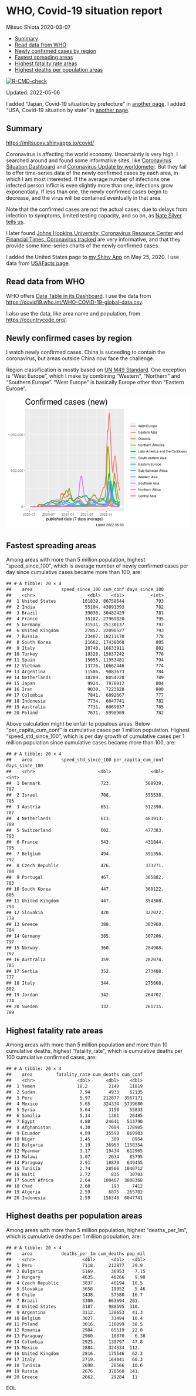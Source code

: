 WHO, Covid-19 situation report
================
Mitsuo Shiota
2020-03-07

-   [Summary](#summary)
-   [Read data from WHO](#read-data-from-who)
-   [Newly confirmed cases by region](#newly-confirmed-cases-by-region)
-   [Fastest spreading areas](#fastest-spreading-areas)
-   [Highest fatality rate areas](#highest-fatality-rate-areas)
-   [Highest deaths per population
    areas](#highest-deaths-per-population-areas)

<!-- badges: start -->

[![R-CMD-check](https://github.com/mitsuoxv/covid/workflows/R-CMD-check/badge.svg)](https://github.com/mitsuoxv/covid/actions)
<!-- badges: end -->

Updated: 2022-05-06

I added “Japan, Covid-19 situation by prefecture” in [another
page](Japan.md). I added “USA, Covid-19 situation by state” in [another
page](USA.md).

## Summary

<https://mitsuoxv.shinyapps.io/covid/>

Coronavirus is affecting the world economy. Uncertaintiy is very high. I
searched around and found some informative sites, like [Coronavirus
Situation
Dashboard](https://who.maps.arcgis.com/apps/opsdashboard/index.html#/c88e37cfc43b4ed3baf977d77e4a0667)
and [Coronavirus Update by
worldometer](https://www.worldometers.info/coronavirus/). But they fail
to offer time-series data of the newly confirmed cases by each area, in
which I am most interested. If the average number of infections one
infected person inflict is even slightly more than one, infections grow
exponentially. If less than one, the newly confirmed cases begin to
decrease, and the virus will be contained eventually in that area.

Note that the confirmed cases are not the actual cases, due to delays
from infection to symptoms, limited testing capacity, and so on, as
[Nate Silver tells
us](https://fivethirtyeight.com/features/coronavirus-case-counts-are-meaningless/).

I later found [Johns Hopkins University, Coronavirus Resource
Center](https://coronavirus.jhu.edu/) and [Financial Times, Coronavirus
tracked](https://www.ft.com/content/a26fbf7e-48f8-11ea-aeb3-955839e06441)
are very informative, and that they provide some time-series charts of
the newly confirmed cases.

I added the United States page to [my Shiny
App](https://mitsuoxv.shinyapps.io/covid/) on May 25, 2020. I use data
from [USAFacts
page](https://usafacts.org/visualizations/coronavirus-covid-19-spread-map/).

## Read data from WHO

WHO offers [Data Table in its Dashboard](https://covid19.who.int/table).
I use the data from
<https://covid19.who.int/WHO-COVID-19-global-data.csv>.

I also use the data, like area name and population, from
<https://countrycode.org/>.

## Newly confirmed cases by region

I watch newly confirmed cases. China is suceeding to contain the
coronavirus, but areas outside China now face the challenge.

Region classification is mostly based on [UN M49
Standard](https://unstats.un.org/unsd/methodology/m49/). One exception
is “West Europe”, which I make by combining “Western”, “Northern” and
“Southern Europe”. “West Europe” is basically Europe other than “Eastern
Europe”.

![](README_files/figure-gfm/chart-1.png)<!-- -->

## Fastest spreading areas

Among areas with more than 5 million population, highest
“speed_since_100”, which is average number of newly confirmed cases per
day since cumulative cases became more than 100, are:

    ## # A tibble: 20 × 4
    ##    area           speed_since_100 cum_conf days_since_100
    ##    <chr>                    <dbl>    <dbl>          <int>
    ##  1 United States          101839. 80758644            793
    ##  2 India                   55104. 43091393            782
    ##  3 Brazil                  39030. 30482429            781
    ##  4 France                  35182. 27969820            795
    ##  5 Germany                 31531. 25130137            797
    ##  6 United Kingdom          27857. 22090527            793
    ##  7 Russia                  23407. 18211178            778
    ##  8 South Korea             21662. 17438068            805
    ##  9 Italy                   20740. 16633911            802
    ## 10 Turkey                  19328. 15037242            778
    ## 11 Spain                   15055. 11953481            794
    ## 12 Vietnam                 13776. 10662446            774
    ## 13 Argentina               11586.  9083673            784
    ## 14 Netherlands             10209.  8054728            789
    ## 15 Japan                    9924.  7978912            804
    ## 16 Iran                     9030.  7223828            800
    ## 17 Colombia                 7841.  6092667            777
    ## 18 Indonesia                7734.  6047741            782
    ## 19 Australia                7731.  6069037            785
    ## 20 Poland                   7671.  5998909            782

Above calculation might be unfair to populous areas. Below
“per_capita_cum_conf” is cumulative cases per 1 million population.
Highest “speed_std_since_100”, which is per day growth of cumulative
cases per 1 million population since cumulative cases became more than
100, are:

    ## # A tibble: 20 × 4
    ##    area           speed_std_since_100 per_capita_cum_conf days_since_100
    ##    <chr>                        <dbl>               <dbl>          <int>
    ##  1 Denmark                       723.             568939.            787
    ##  2 Israel                        708.             555538.            785
    ##  3 Austria                       651.             512390.            787
    ##  4 Netherlands                   613.             483913.            789
    ##  5 Switzerland                   602.             477383.            793
    ##  6 France                        543.             431844.            795
    ##  7 Belgium                       494.             391356.            792
    ##  8 Czech Republic                476.             373271.            784
    ##  9 Portugal                      467.             365882.            783
    ## 10 South Korea                   447.             360122.            805
    ## 11 United Kingdom                447.             354308.            793
    ## 12 Slovakia                      420.             327022.            778
    ## 13 Greece                        388.             303960.            784
    ## 14 Germany                       385.             307206.            797
    ## 15 Norway                        360.             284908.            792
    ## 16 Australia                     359.             282074.            785
    ## 17 Serbia                        352.             273408.            777
    ## 18 Italy                         344.             275668.            802
    ## 19 Jordan                        342.             264702.            774
    ## 20 Sweden                        332.             261715.            789

## Highest fatality rate areas

Among areas with more than 5 million population and more than 10
cumulative deaths, highest “fatality_rate”, which is cumulative deaths
per 100 cumulative confirmed cases, are:

    ## # A tibble: 20 × 4
    ##    area         fatality_rate cum_deaths cum_conf
    ##    <chr>                <dbl>      <dbl>    <dbl>
    ##  1 Yemen                18.2        2149    11819
    ##  2 Sudan                 7.94       4933    62135
    ##  3 Peru                  5.97     212877  3567171
    ##  4 Mexico                5.65     324334  5739680
    ##  5 Syria                 5.64       3150    55833
    ##  6 Somalia               5.14       1361    26485
    ##  7 Egypt                 4.80      24641   513790
    ##  8 Afghanistan           4.30       7684   178905
    ##  9 Ecuador               4.09      35598   869903
    ## 10 Niger                 3.45        309     8954
    ## 11 Bulgaria              3.19      36953  1158354
    ## 12 Myanmar               3.17      19434   612965
    ## 13 Malawi                3.07       2634    85795
    ## 14 Paraguay              2.91      18870   649455
    ## 15 Tunisia               2.74      28566  1040712
    ## 16 Haiti                 2.72        835    30703
    ## 17 South Africa          2.64     100407  3808368
    ## 18 Chad                  2.60        193     7412
    ## 19 Algeria               2.59       6875   265782
    ## 20 Indonesia             2.59     156340  6047741

## Highest deaths per population areas

Among areas with more than 5 million population, highest
“deaths_per_1m”, which is cumulative deaths per 1 million population,
are:

    ## # A tibble: 20 × 4
    ##    area           deaths_per_1m cum_deaths pop_mil
    ##    <chr>                  <dbl>      <dbl>   <dbl>
    ##  1 Peru                   7118.     212877   29.9 
    ##  2 Bulgaria               5169.      36953    7.15
    ##  3 Hungary                4635.      46266    9.98
    ##  4 Czech Republic         3837.      40194   10.5 
    ##  5 Slovakia               3658.      19952    5.46
    ##  6 Chile                  3438.      57580   16.7 
    ##  7 Brazil                 3300.     663694  201.  
    ##  8 United States          3187.     988595  310.  
    ##  9 Argentina              3112.     128653   41.3 
    ## 10 Belgium                3027.      31494   10.4 
    ## 11 Poland                 3016.     116099   38.5 
    ## 12 Romania                2984.      65519   22.0 
    ## 13 Paraguay               2960.      18870    6.38
    ## 14 Colombia               2925.     139797   47.8 
    ## 15 Mexico                 2884.     324334  112.  
    ## 16 United Kingdom         2816.     175546   62.3 
    ## 17 Italy                  2719.     164041   60.3 
    ## 18 Tunisia                2698.      28566   10.6 
    ## 19 Russia                 2676.     376560  141.  
    ## 20 Greece                 2662.      29284   11

EOL
